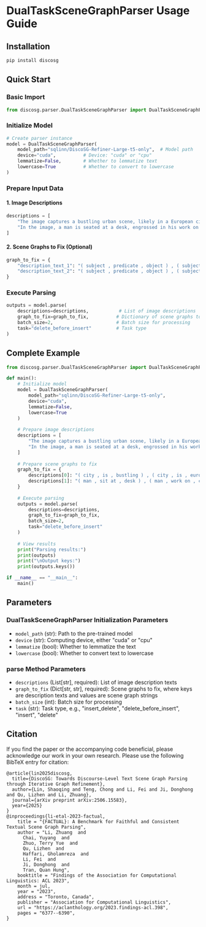# DualTaskSceneGraphParser Usage Guide

## Installation

```bash
pip install discosg
```

## Quick Start

### Basic Import

```python
from discosg.parser.DualTaskSceneGraphParser import DualTaskSceneGraphParser
```

### Initialize Model

```python
# Create parser instance
model = DualTaskSceneGraphParser(
    model_path="sqlinn/DiscoSG-Refiner-Large-t5-only",  # Model path
    device="cuda",          # Device: "cuda" or "cpu"
    lemmatize=False,        # Whether to lemmatize text
    lowercase=True          # Whether to convert to lowercase
)
```

### Prepare Input Data

#### 1. Image Descriptions
```python
descriptions = [
    "The image captures a bustling urban scene, likely in a European city...",
    "In the image, a man is seated at a desk, engrossed in his work on a computer..."
]
```

#### 2. Scene Graphs to Fix (Optional)
```python
graph_to_fix = {
    "description_text_1": "( subject , predicate , object ) , ( subject2 , predicate2 , object2 ) , ...",
    "description_text_2": "( subject , predicate , object ) , ( subject2 , predicate2 , object2 ) , ..."
}
```

### Execute Parsing

```python
outputs = model.parse(
    descriptions=descriptions,           # List of image descriptions
    graph_to_fix=graph_to_fix,          # Dictionary of scene graphs to fix (optional)
    batch_size=2,                       # Batch size for processing
    task="delete_before_insert"         # Task type
)
```

## Complete Example

```python
from discosg.parser.DualTaskSceneGraphParser import DualTaskSceneGraphParser

def main():
    # Initialize model
    model = DualTaskSceneGraphParser(
        model_path="sqlinn/DiscoSG-Refiner-Large-t5-only", 
        device="cuda", 
        lemmatize=False, 
        lowercase=True
    )
    
    # Prepare image descriptions
    descriptions = [
        "The image captures a bustling urban scene, likely in a European city. The setting appears to be a pedestrian-friendly square or plaza. There are numerous people of various ages and attire walking around, some carrying bags, suggesting shopping or a day out. A few individuals are seated, possibly enjoying a meal or resting. The square is adorned with a decorative fountain in the center, surrounded by potted plants. Overhead, there are power lines and cables, hinting at an urban environment. The architecture of the surrounding buildings suggests a historic or older part of the city.",
        "In the image, a man is seated at a desk, engrossed in his work on a computer. He's wearing a blue shirt and glasses, and his hand is raised to his forehead in a gesture that suggests deep thought or concentration. The desk, cluttered with various items, houses a computer monitor, keyboard, and mouse. The room around him is dimly lit, creating an atmosphere of focus and seriousness. In the background, a window can be seen, adding depth to the scene. The image captures a moment of intense concentration and productivity."
    ]
    
    # Prepare scene graphs to fix
    graph_to_fix = {
        descriptions[0]: "( city , is , bustling ) , ( city , is , european ) , ( setting , is , pedestrian-friendly ) , ( setting , is , square ) , ( people , carry , bags ) , ( people , is , walking ) , ( individuals , is , seated ) , ( fountain , in center of , square ) , ( fountain , is , decorative ) , ( plants , is , potted ) , ( plants , surround , fountain ) , ( cables , is , overhead ) , ( power lines , is , overhead ) , ( buildings , surround , city ) , ( city , is , historic ) , ( city , is , older )",
        descriptions[1]: "( man , sit at , desk ) , ( man , work on , computer ) , ( hand , lift to , forehead ) , ( man , have , hand ) , ( man , wear , glasses ) , ( shirt , is , blue ) , ( desk , house , monitor ) , ( desk , house , mouse ) , ( desk , is , cluttered ) , ( monitor , is , computer ) , ( man , in , room ) , ( room , is , dimly lit ) , ( window , in , background ) , ( image , capture , concentration ) , ( image , capture , productivity ) , ( productivity , is , intense )"
    }
    
    # Execute parsing
    outputs = model.parse(
        descriptions=descriptions,
        graph_to_fix=graph_to_fix,
        batch_size=2,
        task="delete_before_insert"
    )
    
    # View results
    print("Parsing results:")
    print(outputs)
    print("\nOutput keys:")
    print(outputs.keys())

if __name__ == "__main__":
    main()
```

## Parameters

### DualTaskSceneGraphParser Initialization Parameters

- `model_path` (str): Path to the pre-trained model
- `device` (str): Computing device, either "cuda" or "cpu"
- `lemmatize` (bool): Whether to lemmatize the text
- `lowercase` (bool): Whether to convert text to lowercase

### parse Method Parameters

- `descriptions` (List[str], required): List of image description texts
- `graph_to_fix` (Dict[str, str], required): Scene graphs to fix, where keys are description texts and values are scene graph strings
- `batch_size` (int): Batch size for processing
- `task` (str): Task type, e.g., "insert_delete", "delete_before_insert", "insert", "delete"

## Citation

If you find the paper or the accompanying code beneficial, please acknowledge our work in your own research. Please use the following BibTeX entry for citation:

```
@article{lin2025discosg,
  title={DiscoSG: Towards Discourse-Level Text Scene Graph Parsing through Iterative Graph Refinement},
  author={Lin, Shaoqing and Teng, Chong and Li, Fei and Ji, Donghong and Qu, Lizhen and Li, Zhuang},
  journal={arXiv preprint arXiv:2506.15583},
  year={2025}
}
@inproceedings{li-etal-2023-factual,
    title = "{FACTUAL}: A Benchmark for Faithful and Consistent Textual Scene Graph Parsing",
    author = "Li, Zhuang  and
      Chai, Yuyang  and
      Zhuo, Terry Yue  and
      Qu, Lizhen  and
      Haffari, Gholamreza  and
      Li, Fei  and
      Ji, Donghong  and
      Tran, Quan Hung",
    booktitle = "Findings of the Association for Computational Linguistics: ACL 2023",
    month = jul,
    year = "2023",
    address = "Toronto, Canada",
    publisher = "Association for Computational Linguistics",
    url = "https://aclanthology.org/2023.findings-acl.398",
    pages = "6377--6390",
}
```
